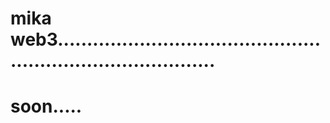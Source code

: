 # mika web3................................................................................
# soon.....
